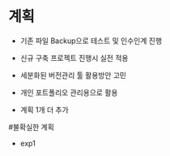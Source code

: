 ﻿# 계획

- 기존 파일 Backup으로 테스트 및 인수인계 진행
- 신규 구축 프로젝트 진행시 실전 적용

- 세분화된 버전관리 툴 활용방안 고민

- 개인 포트폴리오 관리용으로 활용

- 계획 1개 더 추가


#불확실한 계획
- exp1